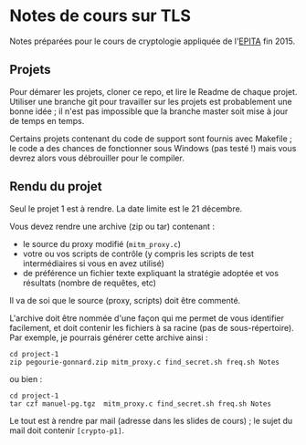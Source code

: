# Notes de cours sur TLS

Notes préparées pour le cours de cryptologie appliquée de
l'[EPITA](http://www.epita.fr/) fin 2015.

## Projets

Pour démarer les projets, cloner ce repo, et lire le Readme de chaque projet.
Utiliser une branche git pour travailler sur les projets est probablement une
bonne idée ; il n'est pas impossible que la branche master soit mise à jour de
temps en temps.

Certains projets contenant du code de support sont fournis avec Makefile ; le
code a des chances de fonctionner sous Windows (pas testé !) mais vous devrez
alors vous débrouiller pour le compiler.

## Rendu du projet

Seul le projet 1 est à rendre. La date limite est le 21 décembre.

Vous devez rendre une archive (zip ou tar) contenant :
- le source du proxy modifié (`mitm_proxy.c`)
- votre ou vos scripts de contrôle (y compris les scripts de test
  intermédiaires si vous en avez utilisé)
- de préférence un fichier texte expliquant la stratégie adoptée et vos
  résultats (nombre de requêtes, etc)

Il va de soi que le source (proxy, scripts) doit être commenté.

L'archive doit être nommée d'une façon qui me permet de vous identifier
facilement, et doit contenir les fichiers à sa racine (pas de
sous-répertoire). Par exemple, je pourrais générer cette archive ainsi :

```shell
cd project-1
zip pegourie-gonnard.zip mitm_proxy.c find_secret.sh freq.sh Notes
```

ou bien :

```shell
cd project-1
tar czf manuel-pg.tgz  mitm_proxy.c find_secret.sh freq.sh Notes
```

Le tout est à rendre par mail (adresse dans les slides de cours) ; le sujet du
mail doit contenir `[crypto-p1]`.
